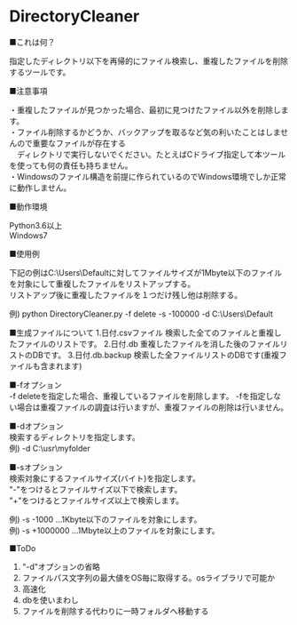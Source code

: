 # DirectoryCleaner

■これは何？

指定したディレクトリ以下を再帰的にファイル検索し、重複したファイルを削除するツールです。<br>

■注意事項

・重複したファイルが見つかった場合、最初に見つけたファイル以外を削除します。<br>
・ファイル削除するかどうか、バックアップを取るなど気の利いたことはしませんので重要なファイルが存在する<br>
　ディレクトリで実行しないでください。たとえばCドライブ指定して本ツールを使っても何の責任も持ちません。<br>
・Windowsのファイル構造を前提に作られているのでWindows環境でしか正常に動作しません。<br>

■動作環境<br>

Python3.6以上<br>
Windows7<br>

■使用例<br>

下記の例はC:\Users\Defaultに対してファイルサイズが1Mbyte以下のファイルを対象にして重複したファイルをリストアップする。<br>
リストアップ後に重複したファイルを１つだけ残し他は削除する。<br>

例) python DirectoryCleaner.py -f delete -s -100000 -d C:\Users\Default


■生成ファイルについて
1.日付.csvファイル 検索した全てのファイルと重複したファイルのリストです。
2.日付.db 重複したファイルを消した後のファイルリストのDBです。
3.日付.db.backup 検索した全ファイルリストのDBです(重複ファイルも含まれます)


■-fオプション<br>
-f deleteを指定した場合、重複しているファイルを削除します。
-fを指定しない場合は重複ファイルの調査は行いますが、重複ファイルの削除は行いません。

■-dオプション<br>
検索するディレクトリを指定します。<br>
例) -d C:\usr\myfolder<br>

■-sオプション<br>
検索対象にするファイルサイズ(バイト)を指定します。<br>
"-"をつけるとファイルサイズ以下で検索します。<br>
"+"をつけるとファイルサイズ以上で検索します。<br>

例) -s -1000  …1Kbyte以下のファイルを対象にします。<br>
例) -s +1000000  …1Mbyte以上のファイルを対象にします。<br>


■ToDo<br>
1. "-d"オプションの省略<br>
2. ファイルパス文字列の最大値をOS毎に取得する。osライブラリで可能か<br>
3. 高速化
4. dbを使いまわし
5. ファイルを削除する代わりに一時フォルダへ移動する


